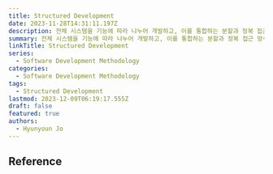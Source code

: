 ```yaml
---
title: Structured Development
date: 2023-11-28T14:31:11.197Z
description: 전체 시스템을 기능에 따라 나누어 개발하고, 이를 통합하는 분할과 정복 접근 방식의 방법론
summary: 전체 시스템을 기능에 따라 나누어 개발하고, 이를 통합하는 분할과 정복 접근 방식의 방법론
linkTitle: Structured Development
series:
  - Software Development Methodology
categories:
  - Software Development Methodology
tags:
  - Structured Development
lastmod: 2023-12-09T06:19:17.555Z
draft: false
featured: true
authors:
  - Hyunyoun Jo
---
```


## Reference

